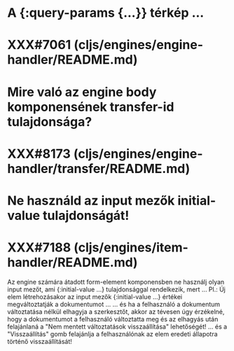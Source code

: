 
# A {:query-params {...}} térkép ...
# XXX#7061 (cljs/engines/engine-handler/README.md)



# Mire való az engine body komponensének transfer-id tulajdonsága?
# XXX#8173 (cljs/engines/engine-handler/transfer/README.md)



# Ne használd az input mezők initial-value tulajdonságát!
# XXX#7188 (cljs/engines/item-handler/README.md)
  Az engine számára átadott form-element komponensben ne használj olyan input mezőt,
  ami {:initial-value ...} tulajdonsággal rendelkezik, mert ...
  Pl.: Új elem létrehozásakor az input mezők {:initial-value ...} értékei megváltoztatják a dokumentumot ...
       ... és ha a felhasználó a dokumentum változtatása nélkül elhagyja a szerkesztőt, akkor az tévesen
           úgy érzékelné, hogy a dokumentumot a felhasználó változtatta meg és az elhagyás után felajánlaná
           a "Nem mentett változtatások visszaállítása" lehetőségét!
       ... és a "Visszaállítás" gomb felajánlja a felhasználónak az elem eredeti állapotra történő visszaállítását!
